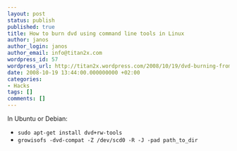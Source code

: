 ```yaml
---
layout: post
status: publish
published: true
title: How to burn dvd using command line tools in Linux
author: janos
author_login: janos
author_email: info@titan2x.com
wordpress_id: 57
wordpress_url: http://titan2x.wordpress.com/2008/10/19/dvd-burning-from-the-command-line/
date: 2008-10-19 13:44:00.000000000 +02:00
categories:
- Hacks
tags: []
comments: []
---
```

In Ubuntu or Debian:
<ul>
	<li><code>sudo apt-get install dvd+rw-tools</code></li>
	<li><code>growisofs -dvd-compat -Z /dev/scd0 -R -J -pad path_to_dir</code></li>
</ul>
